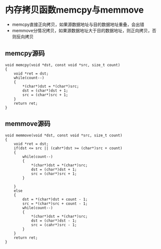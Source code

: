 # 内存拷贝函数memcpy与memmove #
- memcpy直接正向拷贝，如果源数据地址与目的数据地址重叠，会出错
- memmove分情况拷贝，如果源数据地址大于目的数据地址，则正向拷贝，否则反向拷贝

## memcpy源码 ##
	void memcpy(void *dst, const void *src, size_t count)
	{
		void *ret = dst;
		while(count--)
		{
			*(char*)dst = *(char*)src;
			dst = (char*)dst + 1;
			src = (char*)src + 1;
		}
		return ret;
	}

## memmove源码 ##
	void memmove(void *dst, const void *src, size_t count)
	{
		void *ret = dst;
		if(dst <= src || (cahr*)dst >= (char*)src + count)
		{
			while(count--)
			{
				*(char*)dst = *(char*)src;
				dst = (char*)dst + 1;
				src = (char*)src + 1;
			}
				
		}
		else
		{
			dst = *(char*)dst + count - 1;
			src = *(char*)src + count - 1;
			while(count--)
			{
				*(char*)dst = *(char*)src;
				dst = (char*)dst - 1;
				src = (cahr*)src - 1;
			}
		}
		return ret;
	}